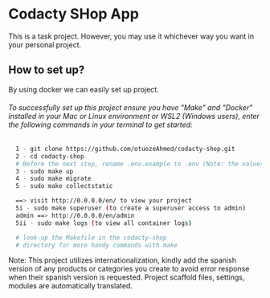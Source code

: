 
# Codacty SHop App

This is a task project. However, you may use it whichever way you want in your personal project.
## How to set up?

By using docker we can easily set up project.

###### To successfully set up this project ensure you have "Make" and "Docker" installed in your Mac or Linux environment or WSL2 (Windows users), enter the following commands in your terminal to get started:

```bash
  1 - git clone https://github.com/otuozeAhmed/codacty-shop.git
  2 - cd codacty-shop
  # Before the next step, rename .env.example to .env (Note: the values here are all examples just to get you up and running)
  3 - sudo make up
  4 - sudo make migrate
  5 - sudo make collectstatic

  ==> visit http://0.0.0.0/en/ to view your project
  5i - sudo make superuser (to create a superuser access to admin)
  admin ==> http://0.0.0.0/en/admin
  5ii - sudo make logs (to view all container logs)

  # look-up the Makefile in the codacty-shop
  # directory for more handy commands with make
```
Note: This project utilizes internationalization, kindly add the spanish version of any products or categories you create to avoid error response when their spanish version is requested. Project scaffold files, settings, modules are automatically translated.
